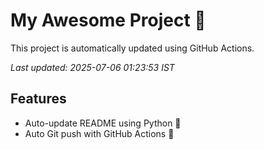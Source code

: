 # My Awesome Project 🚀

This project is automatically updated using GitHub Actions.

_Last updated: 2025-07-06 01:23:53 IST_

## Features
- Auto-update README using Python 🐍
- Auto Git push with GitHub Actions 🤖
